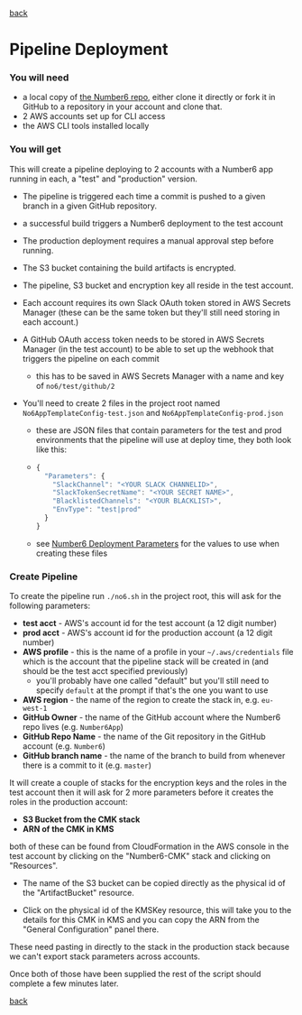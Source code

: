 [back](./how_do_i_get_it.md)

# Pipeline Deployment

### You will need 

- a local copy of [the Number6 repo](https://github.com/Number6App/Number6), either clone it directly or fork it in GitHub to a repository in your account and clone that.
- 2 AWS accounts set up for CLI access
- the AWS CLI tools installed locally

### You will get

This will create a pipeline deploying to 2 accounts with a Number6 app running in each, a "test" and "production" version. 

- The pipeline is triggered each time a commit is pushed to a given branch in a given GitHub repository. 

- a successful build triggers a Number6 deployment to the test account

- The production deployment requires a manual approval step before running. 

- The S3 bucket containing the build artifacts is encrypted. 

- The pipeline, S3 bucket and encryption key all reside in the test account. 

- Each account requires its own Slack OAuth token stored in AWS Secrets Manager (these can be the same token but they'll still need storing in each account.)

- A GitHub OAuth access token needs to be stored in AWS Secrets Manager (in the test account) to be able to set up the webhook that triggers the pipeline on each commit

  - this has to be saved in AWS Secrets Manager with a name and key of `no6/test/github/2`

- You'll need to create 2 files in the project root named `No6AppTemplateConfig-test.json` and `No6AppTemplateConfig-prod.json`

  - these are JSON files that contain parameters for the test and prod environments that the pipeline will use at deploy time, they both look like this:

  - ```javascript
    {
      "Parameters": {
        "SlackChannel": "<YOUR SLACK CHANNELID>",
        "SlackTokenSecretName": "<YOUR SECRET NAME>",
        "BlacklistedChannels": "<YOUR BLACKLIST>",
        "EnvType": "test|prod"
      }
    }
    ```

  - see [Number6 Deployment Parameters](./number6_deployment_params.md) for the values to use when creating these files

### Create Pipeline

To create the pipeline run `./no6.sh` in the project root, this will ask for the following parameters:

- **test acct** - AWS's account id for the test account (a 12 digit number)
- **prod acct** - AWS's account id for the production account (a 12 digit number)
- **AWS profile** - this is the name of a profile in your `~/.aws/credentials` file which is the account that the pipeline stack will be created in (and should be the test acct specified previously)
  - you'll probably have one called "default" but you'll still need to specify `default` at the prompt if that's the one you want to use
- **AWS region** - the name of the region to create the stack in, e.g. `eu-west-1`
- **GitHub Owner** - the name of the GitHub account where the Number6 repo lives (e.g. `Number6App`)
- **GitHub Repo Name** - the name of the Git repository in the GitHub account (e.g. `Number6`)
- **GitHub branch name** - the name of the branch to build from whenever there is a commit to it (e.g. `master`)

It will create a couple of stacks for the encryption keys and the roles in the test account then it will ask for 2 more parameters before it creates the roles in the production account:

- **S3 Bucket from the CMK stack**
- **ARN of the CMK in KMS**

both of these can be found from CloudFormation in the AWS console in the test account by clicking on the "Number6-CMK" stack and clicking on "Resources". 

- The name of the S3 bucket can be copied directly as the physical id of the "ArtifactBucket" resource. 

- Click on the physical id of the KMSKey resource, this will take you to the details for this CMK in KMS and you can copy the ARN from the "General Configuration" panel there.

These need pasting in directly to the stack in the production stack because we can't export stack parameters across accounts.

Once both of those have been supplied the rest of the script should complete a few minutes later.

[back](./how_do_i_get_it.md)